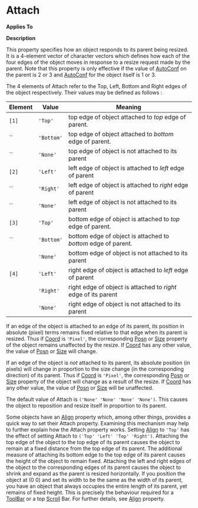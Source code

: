 




<h1 class="heading"><span class="name">Attach</span></h1>

**Applies To**


**Description**


This property specifies how an object responds to its parent being resized. It is a 4-element vector of character vectors which defines how each of the four edges of the object moves in response to a resize request made by the parent. Note that this property is only effective if the value of [AutoConf](autoconf.md) on the parent is 2 or 3 and [AutoConf](autoconf.md) for the object itself is 1 or 3.




The 4 elements of Attach refer to the Top, Left, Bottom and Right edges of the object respectively. Their values may be defined as follows :


| Element | Value | Meaning |
| --- | --- | ---  |
| `[1]` | `'Top'` | top edge of object attached to *top* edge of parent. |
| `` | `'Bottom'` | top edge of object attached to *bottom* edge of parent. |
| `` | `'None'` | top edge of object is not attached to its parent |
| `[2]` | `'Left'` | left edge of object is attached to *left* edge of parent |
| `` | `'Right'` | left edge of object is attached to *right* edge of parent |
| `` | `'None'` | left edge of object is not attached to its parent |
| `[3]` | `'Top'` | bottom edge of object is attached to *top* edge of parent. |
| `` | `'Bottom'` | bottom edge of object is attached to *bottom* edge of parent. |
|  | `'None'` | bottom edge of object is not attached to its parent |
| `[4]` | `'Left'` | right edge of object is attached to *left* edge of parent |
|  | `'Right'` | right edge of object is attached to *right* edge of its parent |
|  | `'None'` | right edge of object is not attached to its parent |



If an edge of the object is attached to an edge of its parent, its position in absolute (pixel) terms remains fixed relative to that edge when its parent is resized. Thus if [Coord](coord.md) is `'Pixel'`, the corresponding [Posn](posn.md) or [Size](size.md) property of the object remains unaffected by the resize. If [Coord](coord.md) has any other value, the value of [Posn](posn.md) or [Size](size.md) will change.


If an edge of the object is *not* attached to its parent, its absolute position (in pixels) will change in proportion to the size change (in the corresponding direction) of its parent. Thus if [Coord](coord.md) is `'Pixel'`, the corresponding [Posn](posn.md) or [Size](size.md) property of the object will change as a result of the resize. If [Coord](coord.md) has any other value, the value of [Posn](posn.md) or [Size](size.md) will be unaffected.


The default value of Attach is `('None' 'None' 'None' 'None')`. This causes the object to reposition and resize itself in proportion to its parent.


Some objects have an [Align](align.md) property which, among other things, provides a quick way to set their Attach property. Examining this mechanism may help to further explain how the Attach property works. Setting [Align](align.md) to `'Top'` has the effect of setting Attach to `('Top' 'Left' 'Top' 'Right')`. Attaching the top edge of the object to the top edge of its parent causes the object to remain at a fixed distance from the top edge of its parent. The additional measure of attaching its bottom edge to the top edge of its parent causes the height of the object to remain fixed. Attaching the left and right edges of the object to the corresponding edges of its parent causes the object to shrink and expand as the parent is resized horizontally. If you position the object at (0 0) and set its width to be the same as the width of its parent, you have an object that always occupies the entire length of its parent, yet remains of fixed height. This is precisely the behaviour required for a [ToolBar](./toolbar.md) or a top [Scroll](./scroll.md) Bar. For further details, see [Align](align.md) property.


